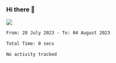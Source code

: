 ### Hi there 👋️

![](https://komarev.com/ghpvc/?username=Loner1024)

<!--START_SECTION:waka-->

```txt
From: 28 July 2023 - To: 04 August 2023

Total Time: 0 secs

No activity tracked
```

<!--END_SECTION:waka-->



